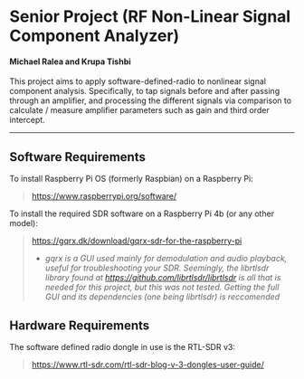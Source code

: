 # Senior Project (RF Non-Linear Signal Component Analyzer)
#### Michael Ralea and Krupa Tishbi

This project aims to apply software-defined-radio to nonlinear signal component analysis. Specifically, to tap signals before and after passing through an amplifier, and processing the different signals via comparison to calculate / measure amplifier parameters such as gain and third order intercept.
***
## Software Requirements
To install Raspberry Pi OS (formerly Raspbian) on a Raspberry Pi:

> https://www.raspberrypi.org/software/

To install the required SDR software on a Raspberry Pi 4b (or any other model):

> https://gqrx.dk/download/gqrx-sdr-for-the-raspberry-pi
> * _gqrx is a GUI used mainly for demodulation and audio playback, useful for troubleshooting your SDR. Seemingly, the librtlsdr library found at https://github.com/librtlsdr/librtlsdr is all that is needed for this project, but this was not tested. Getting the full GUI and its dependencies (one being librtlsdr) is reccomended_

## Hardware Requirements
The software defined radio dongle in use is the RTL-SDR v3: 

> https://www.rtl-sdr.com/rtl-sdr-blog-v-3-dongles-user-guide/
